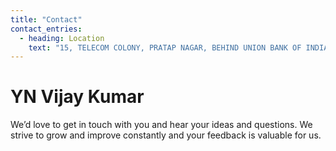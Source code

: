 ```yaml
---
title: "Contact"
contact_entries:
  - heading: Location
    text: "15, TELECOM COLONY, PRATAP NAGAR, BEHIND UNION BANK OF INDIA, NAGPUR-440022"
---
```


<h1 class="db w4 b center lh-title mb4 br0">YN Vijay Kumar</h1>

We’d love to get in touch with you and hear your ideas and
questions. We strive to grow and improve constantly and your feedback
is valuable for us.
